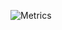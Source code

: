 ![Metrics](https://metrics.lecoq.io/slmkhanahmed?template=classic&topics=1&base=header%2C%20activity%2C%20community%2C%20repositories%2C%20metadata&base.indepth=false&base.hireable=false&base.skip=false&topics=false&topics.mode=starred&topics.sort=stars&topics.limit=15&config.timezone=Asia%2FKarachi)
